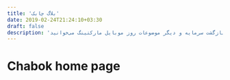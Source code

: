 ```yaml
---
title: 'بلاگ چابک'
date: 2019-02-24T21:24:10+03:30
draft: false
description: 'بلاگ چابک یک مرجع تخصصی بازاریابی موبایل است. در بلاگ چابک درباره سرویس اتریبیوشن، آنالیتیکس، ریتنشن یا نرخ بازگشت، پوش نوتیفیکیشن، بازگشت سرمایه و دیگر موضوعات روز موبایل مارکتینگ می‌خوانید.'
---
```


# Chabok home page




